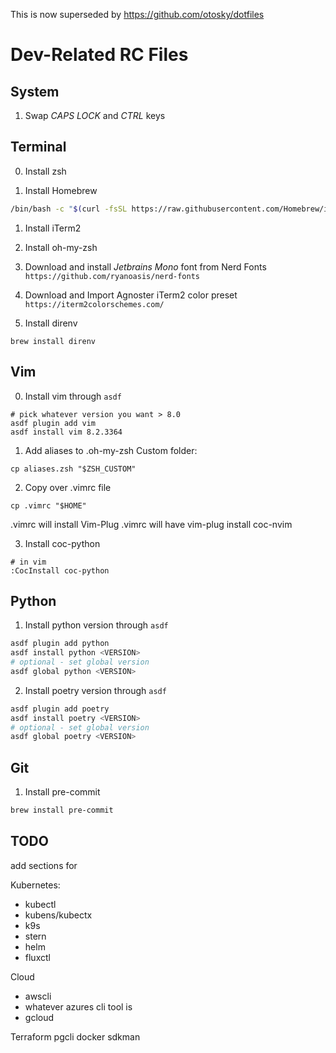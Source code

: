 This is now superseded by https://github.com/otosky/dotfiles

# Dev-Related RC Files

## System

1. Swap *CAPS LOCK* and *CTRL* keys

## Terminal

0. Install zsh

1. Install Homebrew
```bash
/bin/bash -c "$(curl -fsSL https://raw.githubusercontent.com/Homebrew/install/master/install.sh)"
```

1. Install iTerm2

2. Install oh-my-zsh

3. Download and install *Jetbrains Mono* font from Nerd Fonts
`https://github.com/ryanoasis/nerd-fonts`

4. Download and Import Agnoster iTerm2 color preset
`https://iterm2colorschemes.com/`

5. Install direnv
```
brew install direnv
```

## Vim

0. Install vim through `asdf`
```
# pick whatever version you want > 8.0
asdf plugin add vim
asdf install vim 8.2.3364
```

1. Add aliases to .oh-my-zsh Custom folder:
```
cp aliases.zsh "$ZSH_CUSTOM"
```

2. Copy over .vimrc file
```
cp .vimrc "$HOME"
```
.vimrc will install Vim-Plug
.vimrc will have vim-plug install coc-nvim

3. Install coc-python
```
# in vim
:CocInstall coc-python
```

## Python
1. Install python version through `asdf`
```bash
asdf plugin add python
asdf install python <VERSION>
# optional - set global version
asdf global python <VERSION>
```

2. Install poetry version through `asdf`
```bash
asdf plugin add poetry
asdf install poetry <VERSION>
# optional - set global version
asdf global poetry <VERSION>
```

## Git

1. Install pre-commit
```bash
brew install pre-commit
```

## TODO

add sections for

Kubernetes:

- kubectl
- kubens/kubectx
- k9s
- stern
- helm
- fluxctl

Cloud

- awscli
- whatever azures cli tool is
- gcloud

Terraform
pgcli
docker
sdkman
